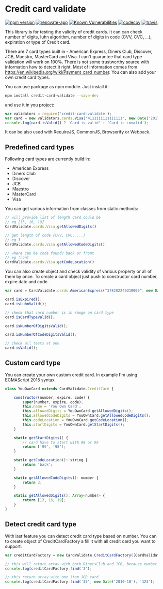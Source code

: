 Credit card validate
============

[![npm version](https://badge.fury.io/js/credit-card-validate.svg)](https://badge.fury.io/js/credit-card-validate)
[![renovate-app](https://img.shields.io/badge/renovate-app-blue.svg)](https://renovateapp.com/) 
[![Known Vulnerabilities](https://snyk.io/test/github/fabulator/credit-card-validate/badge.svg)](https://snyk.io/test/github/fabulator/credit-card-validate)
[![codecov](https://codecov.io/gh/fabulator/credit-card-validate/branch/master/graph/badge.svg)](https://codecov.io/gh/fabulator/credit-card-validate) 
[![travis](https://travis-ci.org/fabulator/credit-card-validate.svg?branch=master)](https://travis-ci.org/fabulator/credit-card-validate)

This library is for testing the validity of credit cards. It can can check number of digits, luhn algorithm, number of digits in code (CVV, CVC, ...), expiration or type of Credit card.

There are 7 card types built in - American Express, Diners Club, Discover, JCB, Maestro, MasterCard and Visa. I can't guarantee that card type validation will work on 100%. There is not some trustworthy source with information how to detect it right. Most of information comes from https://en.wikipedia.org/wiki/Payment_card_number. You can also add your own credit card types.

You can use package as npm module. Just install it:

```sh
npm install credit-card-validate --save-dev
```

and use it in you project:

```js
var validators = require('credit-card-validate');
var card = new validators.cards.Visa('4111111111111111', new Date('2017-29'), '122');
console.log(card.isValid() ? 'Card is valid' : 'Card is invalid');
```

It can be also used with RequireJS, CommonJS, Browserify or Webpack.

## Predefined card types

Following card types are currently build in:
- American Express
- Diners Club
- Discover
- JCB
- Maestro
- MasterCard
- Visa

You can get various information from classes from static methods:

```js
// will provide list of length card could be
// eg [13, 16, 19]
CardValidate.cards.Visa.getAllowedDigits()

// get length of code (CVV, CVC, ...)
// eg 3
CardValidate.cards.Visa.getAllowedCodeDigits()

// where can be code found? back or front
// eg front
CardValidate.cards.Visa.getCodeLocation()
```

You can also create object and check validity of various property or all of them by once. To create a card object just push to constructor card number, expire date and code.
```js
var card = CardValidate.cards.AmericanExpress("378282246310005", new Date("2019-12"), "3456");

card.isExpired();
card.isLuhnValid();

// check that card number is in range on card type
card.isCardTypeValid();

card.isNumberOfDigitsValid();

card.isNumberOfCodeDigitsValid();

// check all tests at one
card.isValid();
```

## Custom card type
You can create your own custom credit card. In example I'm using ECMAScript 2015 syntax.

```js
class YouOwnCard extends CardValidate.CreditCard {

    constructor(number, expire, code) {
        super(number, expire, code);
        this.name = 'You Own Card';
        this.allowedDigits = YouOwnCard.getAllowedDigits();
        this.allowedCodeDigits = YouOwnCard.getAllowedCodeDigits();
        this.codeLocation = YouOwnCard.getCodeLocation();
        this.startDigits = YouOwnCard.getStartDigits();
    }

    static getStartDigits() {
        // card have to start with 98 or 99
        return ['99', '98'];
    }

    static getCodeLocation(): string {
        return 'back';
    }

    static getAllowedCodeDigits(): number {
        return 3;
    }

    static getAllowedDigits(): Array<number> {
        return [13, 16, 19];
    }
}

```

## Detect credit card type

With last feature you can detect credit card type based on number. You can to create object of CreditCardFactory a fill it with all credit card you want to support:

```js
var creditCardFactory = new CardValidate.CreditCardFactory([CardValidate.cards.DinersClub, CardValidate.cards.JCB]);

// this will return array with both DinersClub and JCB, because number number can be both
console.log(creditCardFactory.find('3');

// this return array with one item JCB card
console.log(creditCardFactory.find('35', new Date('2010-10'), '123');

```
